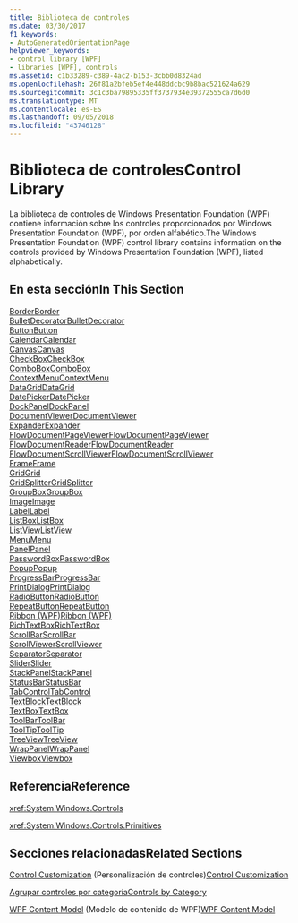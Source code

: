 ```yaml
---
title: Biblioteca de controles
ms.date: 03/30/2017
f1_keywords:
- AutoGeneratedOrientationPage
helpviewer_keywords:
- control library [WPF]
- libraries [WPF], controls
ms.assetid: c1b33289-c389-4ac2-b153-3cbb0d8324ad
ms.openlocfilehash: 26f81a2bfeb5ef4e448ddcbc9b8bac521624a629
ms.sourcegitcommit: 3c1c3ba79895335ff3737934e39372555ca7d6d0
ms.translationtype: MT
ms.contentlocale: es-ES
ms.lasthandoff: 09/05/2018
ms.locfileid: "43746128"
---
```

# <a name="control-library"></a><span data-ttu-id="0dbd6-102">Biblioteca de controles</span><span class="sxs-lookup"><span data-stu-id="0dbd6-102">Control Library</span></span>
<span data-ttu-id="0dbd6-103">La biblioteca de controles de Windows Presentation Foundation (WPF) contiene información sobre los controles proporcionados por Windows Presentation Foundation (WPF), por orden alfabético.</span><span class="sxs-lookup"><span data-stu-id="0dbd6-103">The Windows Presentation Foundation (WPF) control library contains information on the controls provided by Windows Presentation Foundation (WPF), listed alphabetically.</span></span>  
  
## <a name="in-this-section"></a><span data-ttu-id="0dbd6-104">En esta sección</span><span class="sxs-lookup"><span data-stu-id="0dbd6-104">In This Section</span></span>  
 [<span data-ttu-id="0dbd6-105">Border</span><span class="sxs-lookup"><span data-stu-id="0dbd6-105">Border</span></span>](../../../../docs/framework/wpf/controls/border.md)  
 [<span data-ttu-id="0dbd6-106">BulletDecorator</span><span class="sxs-lookup"><span data-stu-id="0dbd6-106">BulletDecorator</span></span>](../../../../docs/framework/wpf/controls/bulletdecorator.md)  
 [<span data-ttu-id="0dbd6-107">Button</span><span class="sxs-lookup"><span data-stu-id="0dbd6-107">Button</span></span>](../../../../docs/framework/wpf/controls/button.md)  
 [<span data-ttu-id="0dbd6-108">Calendar</span><span class="sxs-lookup"><span data-stu-id="0dbd6-108">Calendar</span></span>](../../../../docs/framework/wpf/controls/calendar.md)  
 [<span data-ttu-id="0dbd6-109">Canvas</span><span class="sxs-lookup"><span data-stu-id="0dbd6-109">Canvas</span></span>](../../../../docs/framework/wpf/controls/canvas.md)  
 [<span data-ttu-id="0dbd6-110">CheckBox</span><span class="sxs-lookup"><span data-stu-id="0dbd6-110">CheckBox</span></span>](../../../../docs/framework/wpf/controls/checkbox.md)  
 [<span data-ttu-id="0dbd6-111">ComboBox</span><span class="sxs-lookup"><span data-stu-id="0dbd6-111">ComboBox</span></span>](../../../../docs/framework/wpf/controls/combobox.md)  
 [<span data-ttu-id="0dbd6-112">ContextMenu</span><span class="sxs-lookup"><span data-stu-id="0dbd6-112">ContextMenu</span></span>](../../../../docs/framework/wpf/controls/contextmenu.md)  
 [<span data-ttu-id="0dbd6-113">DataGrid</span><span class="sxs-lookup"><span data-stu-id="0dbd6-113">DataGrid</span></span>](../../../../docs/framework/wpf/controls/datagrid.md)  
 [<span data-ttu-id="0dbd6-114">DatePicker</span><span class="sxs-lookup"><span data-stu-id="0dbd6-114">DatePicker</span></span>](../../../../docs/framework/wpf/controls/datepicker.md)  
 [<span data-ttu-id="0dbd6-115">DockPanel</span><span class="sxs-lookup"><span data-stu-id="0dbd6-115">DockPanel</span></span>](../../../../docs/framework/wpf/controls/dockpanel.md)  
 [<span data-ttu-id="0dbd6-116">DocumentViewer</span><span class="sxs-lookup"><span data-stu-id="0dbd6-116">DocumentViewer</span></span>](../../../../docs/framework/wpf/controls/documentviewer.md)  
 [<span data-ttu-id="0dbd6-117">Expander</span><span class="sxs-lookup"><span data-stu-id="0dbd6-117">Expander</span></span>](../../../../docs/framework/wpf/controls/expander.md)  
 [<span data-ttu-id="0dbd6-118">FlowDocumentPageViewer</span><span class="sxs-lookup"><span data-stu-id="0dbd6-118">FlowDocumentPageViewer</span></span>](../../../../docs/framework/wpf/controls/flowdocumentpageviewer.md)  
 [<span data-ttu-id="0dbd6-119">FlowDocumentReader</span><span class="sxs-lookup"><span data-stu-id="0dbd6-119">FlowDocumentReader</span></span>](../../../../docs/framework/wpf/controls/flowdocumentreader.md)  
 [<span data-ttu-id="0dbd6-120">FlowDocumentScrollViewer</span><span class="sxs-lookup"><span data-stu-id="0dbd6-120">FlowDocumentScrollViewer</span></span>](../../../../docs/framework/wpf/controls/flowdocumentscrollviewer.md)  
 [<span data-ttu-id="0dbd6-121">Frame</span><span class="sxs-lookup"><span data-stu-id="0dbd6-121">Frame</span></span>](../../../../docs/framework/wpf/controls/frame.md)  
 [<span data-ttu-id="0dbd6-122">Grid</span><span class="sxs-lookup"><span data-stu-id="0dbd6-122">Grid</span></span>](../../../../docs/framework/wpf/controls/grid.md)  
 [<span data-ttu-id="0dbd6-123">GridSplitter</span><span class="sxs-lookup"><span data-stu-id="0dbd6-123">GridSplitter</span></span>](../../../../docs/framework/wpf/controls/gridsplitter.md)  
 [<span data-ttu-id="0dbd6-124">GroupBox</span><span class="sxs-lookup"><span data-stu-id="0dbd6-124">GroupBox</span></span>](../../../../docs/framework/wpf/controls/groupbox.md)  
 [<span data-ttu-id="0dbd6-125">Image</span><span class="sxs-lookup"><span data-stu-id="0dbd6-125">Image</span></span>](../../../../docs/framework/wpf/controls/image.md)  
 [<span data-ttu-id="0dbd6-126">Label</span><span class="sxs-lookup"><span data-stu-id="0dbd6-126">Label</span></span>](../../../../docs/framework/wpf/controls/label.md)  
 [<span data-ttu-id="0dbd6-127">ListBox</span><span class="sxs-lookup"><span data-stu-id="0dbd6-127">ListBox</span></span>](../../../../docs/framework/wpf/controls/listbox.md)  
 [<span data-ttu-id="0dbd6-128">ListView</span><span class="sxs-lookup"><span data-stu-id="0dbd6-128">ListView</span></span>](../../../../docs/framework/wpf/controls/listview.md)  
 [<span data-ttu-id="0dbd6-129">Menu</span><span class="sxs-lookup"><span data-stu-id="0dbd6-129">Menu</span></span>](../../../../docs/framework/wpf/controls/menu.md)  
 [<span data-ttu-id="0dbd6-130">Panel</span><span class="sxs-lookup"><span data-stu-id="0dbd6-130">Panel</span></span>](../../../../docs/framework/wpf/controls/panel.md)  
 [<span data-ttu-id="0dbd6-131">PasswordBox</span><span class="sxs-lookup"><span data-stu-id="0dbd6-131">PasswordBox</span></span>](../../../../docs/framework/wpf/controls/passwordbox.md)  
 [<span data-ttu-id="0dbd6-132">Popup</span><span class="sxs-lookup"><span data-stu-id="0dbd6-132">Popup</span></span>](../../../../docs/framework/wpf/controls/popup.md)  
 [<span data-ttu-id="0dbd6-133">ProgressBar</span><span class="sxs-lookup"><span data-stu-id="0dbd6-133">ProgressBar</span></span>](../../../../docs/framework/wpf/controls/progressbar.md)  
 [<span data-ttu-id="0dbd6-134">PrintDialog</span><span class="sxs-lookup"><span data-stu-id="0dbd6-134">PrintDialog</span></span>](../../../../docs/framework/wpf/controls/printdialog.md)  
 [<span data-ttu-id="0dbd6-135">RadioButton</span><span class="sxs-lookup"><span data-stu-id="0dbd6-135">RadioButton</span></span>](../../../../docs/framework/wpf/controls/radiobutton.md)  
 [<span data-ttu-id="0dbd6-136">RepeatButton</span><span class="sxs-lookup"><span data-stu-id="0dbd6-136">RepeatButton</span></span>](../../../../docs/framework/wpf/controls/repeatbutton.md)  
 [<span data-ttu-id="0dbd6-137">Ribbon (WPF)</span><span class="sxs-lookup"><span data-stu-id="0dbd6-137">Ribbon (WPF)</span></span>](https://msdn.microsoft.com/library/d2b5749c-43ec-4e1f-9017-8f1d0bbd5d3f)  
 [<span data-ttu-id="0dbd6-138">RichTextBox</span><span class="sxs-lookup"><span data-stu-id="0dbd6-138">RichTextBox</span></span>](../../../../docs/framework/wpf/controls/richtextbox.md)  
 [<span data-ttu-id="0dbd6-139">ScrollBar</span><span class="sxs-lookup"><span data-stu-id="0dbd6-139">ScrollBar</span></span>](../../../../docs/framework/wpf/controls/scrollbar.md)  
 [<span data-ttu-id="0dbd6-140">ScrollViewer</span><span class="sxs-lookup"><span data-stu-id="0dbd6-140">ScrollViewer</span></span>](../../../../docs/framework/wpf/controls/scrollviewer.md)  
 [<span data-ttu-id="0dbd6-141">Separator</span><span class="sxs-lookup"><span data-stu-id="0dbd6-141">Separator</span></span>](../../../../docs/framework/wpf/controls/separator.md)  
 [<span data-ttu-id="0dbd6-142">Slider</span><span class="sxs-lookup"><span data-stu-id="0dbd6-142">Slider</span></span>](../../../../docs/framework/wpf/controls/slider.md)  
 [<span data-ttu-id="0dbd6-143">StackPanel</span><span class="sxs-lookup"><span data-stu-id="0dbd6-143">StackPanel</span></span>](../../../../docs/framework/wpf/controls/stackpanel.md)  
 [<span data-ttu-id="0dbd6-144">StatusBar</span><span class="sxs-lookup"><span data-stu-id="0dbd6-144">StatusBar</span></span>](../../../../docs/framework/wpf/controls/statusbar.md)  
 [<span data-ttu-id="0dbd6-145">TabControl</span><span class="sxs-lookup"><span data-stu-id="0dbd6-145">TabControl</span></span>](../../../../docs/framework/wpf/controls/tabcontrol.md)  
 [<span data-ttu-id="0dbd6-146">TextBlock</span><span class="sxs-lookup"><span data-stu-id="0dbd6-146">TextBlock</span></span>](../../../../docs/framework/wpf/controls/textblock.md)  
 [<span data-ttu-id="0dbd6-147">TextBox</span><span class="sxs-lookup"><span data-stu-id="0dbd6-147">TextBox</span></span>](../../../../docs/framework/wpf/controls/textbox.md)  
 [<span data-ttu-id="0dbd6-148">ToolBar</span><span class="sxs-lookup"><span data-stu-id="0dbd6-148">ToolBar</span></span>](../../../../docs/framework/wpf/controls/toolbar.md)  
 [<span data-ttu-id="0dbd6-149">ToolTip</span><span class="sxs-lookup"><span data-stu-id="0dbd6-149">ToolTip</span></span>](../../../../docs/framework/wpf/controls/tooltip.md)  
 [<span data-ttu-id="0dbd6-150">TreeView</span><span class="sxs-lookup"><span data-stu-id="0dbd6-150">TreeView</span></span>](../../../../docs/framework/wpf/controls/treeview.md)  
 [<span data-ttu-id="0dbd6-151">WrapPanel</span><span class="sxs-lookup"><span data-stu-id="0dbd6-151">WrapPanel</span></span>](../../../../docs/framework/wpf/controls/wrappanel.md)  
 [<span data-ttu-id="0dbd6-152">Viewbox</span><span class="sxs-lookup"><span data-stu-id="0dbd6-152">Viewbox</span></span>](../../../../docs/framework/wpf/controls/viewbox.md)  
  
## <a name="reference"></a><span data-ttu-id="0dbd6-153">Referencia</span><span class="sxs-lookup"><span data-stu-id="0dbd6-153">Reference</span></span>  
 <xref:System.Windows.Controls>  
  
 <xref:System.Windows.Controls.Primitives>  
  
## <a name="related-sections"></a><span data-ttu-id="0dbd6-154">Secciones relacionadas</span><span class="sxs-lookup"><span data-stu-id="0dbd6-154">Related Sections</span></span>  
 <span data-ttu-id="0dbd6-155">[Control Customization](../../../../docs/framework/wpf/controls/control-customization.md) (Personalización de controles)</span><span class="sxs-lookup"><span data-stu-id="0dbd6-155">[Control Customization](../../../../docs/framework/wpf/controls/control-customization.md)</span></span>  
  
 [<span data-ttu-id="0dbd6-156">Agrupar controles por categoría</span><span class="sxs-lookup"><span data-stu-id="0dbd6-156">Controls by Category</span></span>](../../../../docs/framework/wpf/controls/controls-by-category.md)  
  
 <span data-ttu-id="0dbd6-157">[WPF Content Model](../../../../docs/framework/wpf/controls/wpf-content-model.md) (Modelo de contenido de WPF)</span><span class="sxs-lookup"><span data-stu-id="0dbd6-157">[WPF Content Model](../../../../docs/framework/wpf/controls/wpf-content-model.md)</span></span>
